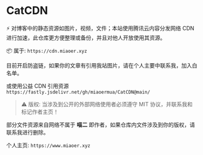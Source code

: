 # CatCDN
⚡ 对博客中的静态资源如图片，视频，文件；本站使用腾讯云内容分发网络 CDN 进行加速，此仓库更方便整理或备份，并且对他人开放使用其资源。 

📦️ 属于: `https://cdn.miaoer.xyz`

目前开启防盗链，如果你的文章有引用我站图片，请在个人主要中联系我，加入白名单。

或使用公益 CDN 引用资源 `https://fastly.jsdelivr.net/gh/miaoermua/CatCDN@main/`

> ⚠️ 版权: 当涉及到公开的外部网络使用者必须遵守 MIT 协议，并联系我和标记作者主页！

部分文件资源来自网络不属于 **喵二** 即作者，如果仓库内文件涉及到你的版权，请联系我进行删除。



个人主页: `https://www.miaoer.xyz`